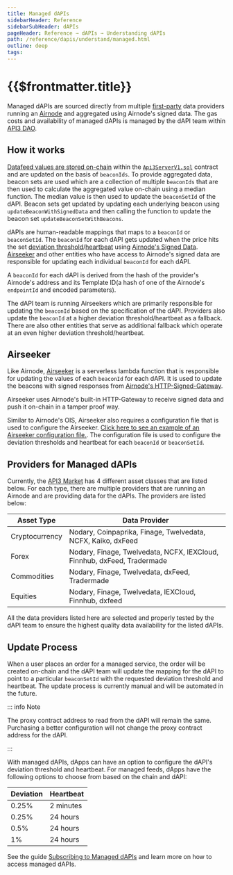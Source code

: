 ```yaml
---
title: Managed dAPIs
sidebarHeader: Reference
sidebarSubHeader: dAPIs
pageHeader: Reference → dAPIs → Understanding dAPIs
path: /reference/dapis/understand/managed.html
outline: deep
tags:
---
```


<PageHeader/>

<SearchHighlight/>

<FlexStartTag/>

# {{$frontmatter.title}}

Managed dAPIs are sourced directly from multiple
[first-party](/explore/airnode/why-first-party-oracles.md) data providers
running an [Airnode](/reference/airnode/latest/understand/) and aggregated using
Airnode's signed data. The gas costs and availability of managed dAPIs is
managed by the dAPI team within [API3 DAO](/explore/dao-members/).

## How it works

[Datafeed values are stored on-chain](/reference/dapis/understand/#data-feeds-values-stored-on-chain)
within the
[`Api3ServerV1.sol`<ExternalLinkImage/>](https://github.com/api3dao/airnode-protocol-v1/tree/79b509f0e88a96fa4ea3cd576685051d37c9a504/contracts/api3-server-v1)
contract and are updated on the basis of `beaconIds`. To provide aggregated
data, beacon sets are used which are a collection of multiple `beaconIds` that
are then used to calculate the aggregated value on-chain using a median
function. The median value is then used to update the `beaconSetId` of the dAPI.
Beacon sets get updated by updating each underlying beacon using
`updateBeaconWithSignedData` and then calling the function to update the beacon
set `updateBeaconSetWithBeacons`.

dAPIs are human-readable mappings that maps to a `beaconId` or `beaconSetId`.
The `beaconId` for each dAPI gets updated when the price hits the set
[deviation threshold](/reference/dapis/understand/deviations.md)/[heartbeat](/reference/dapis/understand/deviations.md#heartbeat)
using
[Airnode's Signed Data](/reference/airnode/latest/understand/http-gateways.md).
[Airseeker](/reference/dapis/understand/managed.md#airseeker) and other entities
who have access to Airnode's signed data are responsible for updating each
individual `beaconId` for each dAPI.

A `beaconId` for each dAPI is derived from the hash of the provider's Airnode's
address and its Template ID(a hash of one of the Airnode's `endpointId` and
encoded parameters).

The dAPI team is running Airseekers which are primarily responsible for updating
the `beaconId` based on the specification of the dAPI. Providers also update the
`beaconId` at a higher deviation threshold/heartbeat as a fallback. There are
also other entities that serve as additional fallback which operate at an even
higher deviation threshold/heartbeat.

## Airseeker

Like Airnode,
[Airseeker<ExternalLinkImage/>](https://github.com/api3dao/airseeker/) is a
serverless lambda function that is responsible for updating the values of each
`beaconId` for each dAPI. It is used to update the beacons with signed responses
from
[Airnode's HTTP-Signed-Gateway](/reference/airnode/latest/understand/http-gateways.md).

Airseeker uses Airnode's built-in HTTP-Gateway to receive signed data and push
it on-chain in a tamper proof way.

Similar to Airnode's OIS, Airseeker also requires a configuration file that is
used to configure the Airseeker.
[Click here to see an example of an Airseeker configuration file.<ExternalLinkImage/>](https://github.com/api3dao/airseeker/blob/main/config/airseeker.example.json).
The configuration file is used to configure the deviation thresholds and
heartbeat for each `beaconId` or `beaconSetId`.

## Providers for Managed dAPIs

Currently, the [API3 Market<ExternalLinkImage/>](https://market.api3.org/) has 4
different asset classes that are listed below. For each type, there are multiple
providers that are running an Airnode and are providing data for the dAPIs. The
providers are listed below:

| Asset Type     | Data Provider                                                           |
| -------------- | ----------------------------------------------------------------------- |
| Cryptocurrency | Nodary, Coinpaprika, Finage, Twelvedata, NCFX, Kaiko, dxFeed            |
| Forex          | Nodary, Finage, Twelvedata, NCFX, IEXCloud, Finnhub, dxFeed, Tradermade |
| Commodities    | Nodary, Finage, Twelvedata, dxFeed, Tradermade                          |
| Equities       | Nodary, Finage, Twelvedata, IEXCloud, Finnhub, dxfeed                   |

All the data providers listed here are selected and properly tested by the dAPI
team to ensure the highest quality data availability for the listed dAPIs.

## Update Process

When a user places an order for a managed service, the order will be created
on-chain and the dAPI team will update the mapping for the dAPI to point to a
particular `beaconSetId` with the requested deviation threshold and heartbeat.
The update process is currently manual and will be automated in the future.

::: info Note

The proxy contract address to read from the dAPI will remain the same.
Purchasing a better configuration will not change the proxy contract address for
the dAPI.

:::

With managed dAPIs, dApps can have an option to configure the dAPI's deviation
threshold and heartbeat. For managed feeds, dApps have the following options to
choose from based on the chain and dAPI:

| Deviation | Heartbeat |
| --------- | --------- |
| 0.25%     | 2 minutes |
| 0.25%     | 24 hours  |
| 0.5%      | 24 hours  |
| 1%        | 24 hours  |

See the guide
[Subscribing to Managed dAPIs](/guides/dapis/subscribing-managed-dapis/) and
learn more on how to access managed dAPIs.

<FlexEndTag/>

